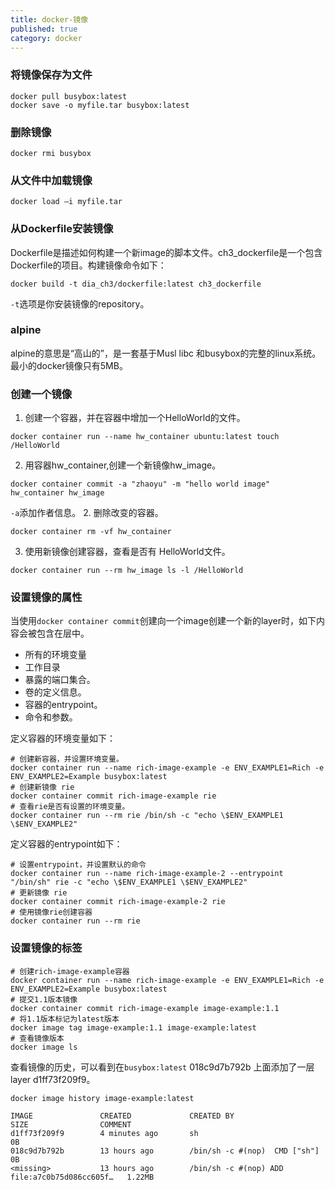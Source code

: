 ```yaml
---
title: docker-镜像
published: true
category: docker
---
```


### 将镜像保存为文件
```
docker pull busybox:latest
docker save -o myfile.tar busybox:latest
```
### 删除镜像
```
docker rmi busybox
```
### 从文件中加载镜像
```
docker load –i myfile.tar
```

### 从Dockerfile安装镜像
Dockerfile是描述如何构建一个新image的脚本文件。ch3_dockerfile是一个包含Dockerfile的项目。构建镜像命令如下：
```
docker build -t dia_ch3/dockerfile:latest ch3_dockerfile
```
`-t`选项是你安装镜像的repository。

### alpine
alpine的意思是“高山的”，是一套基于Musl libc 和busybox的完整的linux系统。最小的docker镜像只有5MB。

### 创建一个镜像
1. 创建一个容器，并在容器中增加一个HelloWorld的文件。
```shell script
docker container run --name hw_container ubuntu:latest touch /HelloWorld
```
2. 用容器hw_container,创建一个新镜像hw_image。
```shell script
docker container commit -a "zhaoyu" -m "hello world image" hw_container hw_image
```
`-a`添加作者信息。
2. 删除改变的容器。
```shell script
docker container rm -vf hw_container
```
3. 使用新镜像创建容器，查看是否有 HelloWorld文件。
```shell script
docker container run --rm hw_image ls -l /HelloWorld
```

### 设置镜像的属性
当使用`docker container commit`创建向一个image创建一个新的layer时，如下内容会被包含在层中。
* 所有的环境变量
* 工作目录
* 暴露的端口集合。
* 卷的定义信息。
* 容器的entrypoint。
* 命令和参数。

定义容器的环境变量如下：
```shell script
# 创建新容器，并设置环境变量。
docker container run --name rich-image-example -e ENV_EXAMPLE1=Rich -e ENV_EXAMPLE2=Example busybox:latest
# 创建新镜像 rie
docker container commit rich-image-example rie
# 查看rie是否有设置的环境变量。
docker container run --rm rie /bin/sh -c "echo \$ENV_EXAMPLE1 \$ENV_EXAMPLE2"
```

定义容器的entrypoint如下：
```shell script
# 设置entrypoint，并设置默认的命令
docker container run --name rich-image-example-2 --entrypoint "/bin/sh" rie -c "echo \$ENV_EXAMPLE1 \$ENV_EXAMPLE2"
# 更新镜像 rie
docker container commit rich-image-example-2 rie
# 使用镜像rie创建容器
docker container run --rm rie
```

### 设置镜像的标签
```shell script
# 创建rich-image-example容器
docker container run --name rich-image-example -e ENV_EXAMPLE1=Rich -e ENV_EXAMPLE2=Example busybox:latest
# 提交1.1版本镜像
docker container commit rich-image-example image-example:1.1
# 将1.1版本标记为latest版本
docker image tag image-example:1.1 image-example:latest
# 查看镜像版本
docker image ls
```

查看镜像的历史，可以看到在`busybox:latest` 018c9d7b792b 上面添加了一层layer d1ff73f209f9。
```shell script
docker image history image-example:latest
```
```
IMAGE               CREATED             CREATED BY                                      SIZE                COMMENT
d1ff73f209f9        4 minutes ago       sh                                              0B
018c9d7b792b        13 hours ago        /bin/sh -c #(nop)  CMD ["sh"]                   0B
<missing>           13 hours ago        /bin/sh -c #(nop) ADD file:a7c0b75d086cc605f…   1.22MB
```
